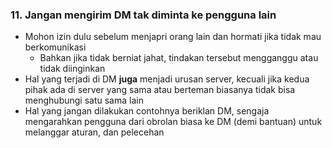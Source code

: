 ### 11. Jangan mengirim DM tak diminta ke pengguna lain

- Mohon izin dulu sebelum menjapri orang lain dan hormati jika tidak mau berkomunikasi
    - Bahkan jika tidak berniat jahat, tindakan tersebut mengganggu atau tidak diinginkan
- Hal yang terjadi di DM **juga** menjadi urusan server, kecuali jika kedua pihak ada di server yang sama atau berteman biasanya tidak bisa menghubungi satu sama lain
- Hal yang jangan dilakukan contohnya beriklan DM, sengaja mengarahkan pengguna dari obrolan biasa ke DM (demi bantuan) untuk melanggar aturan, dan pelecehan
